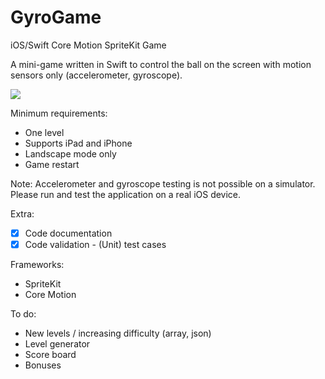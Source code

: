 # GyroGame

iOS/Swift Core Motion SpriteKit Game

A mini-game written in Swift to control the ball on the screen with motion sensors only (accelerometer, gyroscope).

<p float="left">
  <img src="https://repository-images.githubusercontent.com/412749340/6de4e003-3a9d-436a-80bf-fa29d10f7cda" />
</p>

Minimum requirements:
* One level
* Supports iPad and iPhone
* Landscape mode only
* Game restart

Note: Accelerometer and gyroscope testing is not possible on a simulator. Please run and test the application on a real iOS device.

Extra:
- [x] Code documentation
- [x] Code validation - (Unit) test cases

Frameworks:
* SpriteKit
* Core Motion

To do:
* New levels / increasing difficulty (array, json)
* Level generator
* Score board
* Bonuses 
